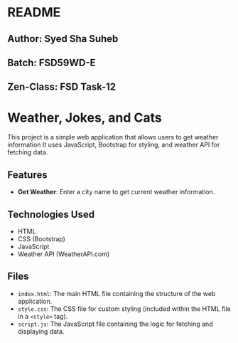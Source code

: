  # README

## Author: Syed Sha Suheb
## Batch: FSD59WD-E
## Zen-Class: FSD Task-12



# Weather, Jokes, and Cats

This project is a simple web application that allows users to get weather information It uses JavaScript, Bootstrap for styling, and weather API for fetching data.

## Features

- **Get Weather**: Enter a city name to get current weather information.

## Technologies Used

- HTML
- CSS (Bootstrap)
- JavaScript
- Weather API (WeatherAPI.com)


## Files

- `index.html`: The main HTML file containing the structure of the web application.
- `style.css`: The CSS file for custom styling (included within the HTML file in a `<style>` tag).
- `script.js`: The JavaScript file containing the logic for fetching and displaying data.

 
